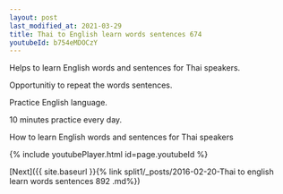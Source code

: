 ```yaml
---
layout: post
last_modified_at: 2021-03-29
title: Thai to English learn words sentences 674 
youtubeId: b754eMDOCzY
---
```

 
 
Helps to learn English words and sentences for Thai speakers.

Opportunitiy to repeat the words sentences. 

Practice English language. 
 
10 minutes practice every day. 
 
How to learn English words and sentences for Thai speakers 
 
{% include youtubePlayer.html id=page.youtubeId %}
 
 
[Next]({{ site.baseurl }}{% link  split1/_posts/2016-02-20-Thai to english learn words sentences 892 .md%})
 
